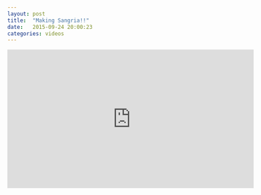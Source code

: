 ```yaml
---
layout: post
title:  "Making Sangria!!"
date:   2015-09-24 20:00:23
categories: videos
---
```




<iframe width="560" height="315" src="https://www.youtube.com/embed/92GX_MAd2Z8" frameborder="0" allowfullscreen></iframe>
